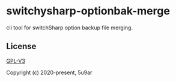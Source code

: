 # switchysharp-optionbak-merge
cli tool for switchSharp option backup file merging.

## License

[GPL-V3](http://www.gnu.org/licenses/)

Copyright (c) 2020-present, 5u9ar